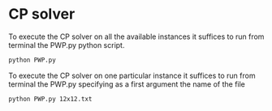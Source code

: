 # CP solver

To execute the CP solver on all the available instances it suffices to run from terminal the PWP.py python script.

```bash
python PWP.py
```

To execute the CP solver on one particular instance it suffices to run from terminal the PWP.py specifying as a first argument the name of the file


```bash
python PWP.py 12x12.txt
```
